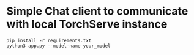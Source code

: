 # Simple Chat client to communicate with local TorchServe instance

```
pip install -r requirements.txt
python3 app.py --model-name your_model
```
